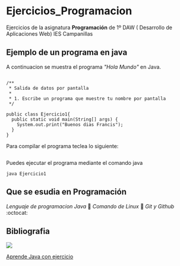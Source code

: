 # Ejercicios_Programacion
Ejercicios de la asignatura **Programación** de 1º DAW ( Desarrollo de Aplicaciones Web) IES Campanillas

## Ejemplo de un programa en java

A continuacion se muestra el programa *"Hola Mundo"* en Java.

```

/**
 * Salida de datos por pantalla
 *
 * 1. Escribe un programa que muestre tu nombre por pantalla
 */

public class Ejercicio1{
  public static void main(String[] args) {
    System.out.print("Buenos dias Francis");
  }
}

```
Para compilar el programa teclea lo siguiente:

```javac Ejercicio1.java
```
Puedes ejecutar el programa mediante el comando java
```console
java Ejercicio1
```

## Que se esudia en Programación

*Lenguaje de programacion Java* :book:
*Comando de Linux* :penguin: 
*Git y Github* :octocat:

## Bibliografia

<img src="https://images.sftcdn.net/images/t_optimized,f_auto/p/2f4c04f4-96d0-11e6-9830-00163ed833e7/3163796423/java-runtime-environment-screenshot.png">

[Aprende Java con ejercicio](https://leanpub.com/aprendejava)
